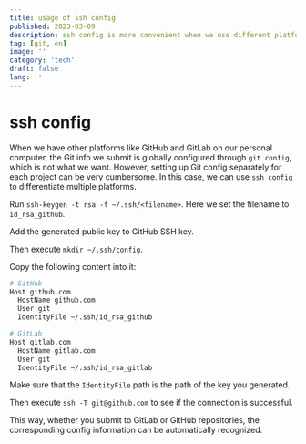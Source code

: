 ```yaml
---
title: usage of ssh config
published: 2023-03-09
description: ssh config is more convenient when we use different platform repos
tag: [git, en]
image: ''
category: 'tech'
draft: false
lang: ''
---
```


# ssh config

When we have other platforms like GitHub and GitLab on our personal computer, the Git info we submit is globally configured through `git config`, which is not what we want. However, setting up Git config separately for each project can be very cumbersome. In this case, we can use `ssh config` to differentiate multiple platforms.

Run `ssh-keygen -t rsa -f ~/.ssh/<filename>`. Here we set the filename to `id_rsa_github`.

Add the generated public key to GitHub SSH key.

Then execute `mkdir ~/.ssh/config`.

Copy the following content into it:

```bash filename="config"
# GitHub
Host github.com
  HostName github.com
  User git
  IdentityFile ~/.ssh/id_rsa_github

# GitLab
Host gitlab.com
  HostName gitlab.com
  User git
  IdentityFile ~/.ssh/id_rsa_gitlab
```

Make sure that the `IdentityFile` path is the path of the key you generated.

Then execute `ssh -T git@github.com` to see if the connection is successful.

This way, whether you submit to GitLab or GitHub repositories, the corresponding config information can be automatically recognized.
